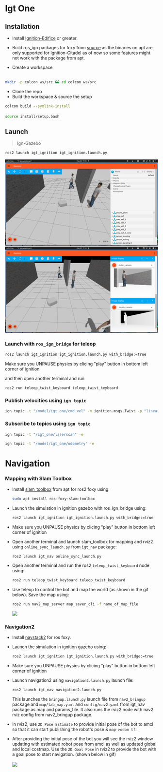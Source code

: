 # Igt One

## Installation
  * Install [Ignition-Edifice](https://ignitionrobotics.org/docs/edifice/install_ubuntu) or greater.
  * Build ros_ign packages for foxy from [source](https://github.com/ignitionrobotics/ros_ign) as the binaries on apt are only supported for Ignition-Citadel as of now so some features might not work with the package from apt.
  
* Create a workspace

```bash

mkdir -p colcon_ws/src && cd colcon_ws/src
```

  * Clone the repo
  * Build the workspace & source the setup 
 
```bash
colcon build --symlink-install

source install/setup.bash
```
## Launch

>Ign-Gazebo

```bash
ros2 launch igt_ignition igt_ignition.launch.py
```

<img src="./images/igt_gazebo.png" width=800/>
<img src="./images/ign_gazebo_image_display.png" width=800/>

### Launch with <code>ros_ign_bridge</code> for teleop

```bash
ros2 launch igt_ignition igt_ignition.launch.py with_bridge:=true

```

Make sure you UNPAUSE physics by clicing "play" button in bottom left corner of ignition

and then open another terminal and run
```bash
ros2 run teleop_twist_keyboard teleop_twist_keyboard
```

### Publish velocities using <code>ign topic</code>

```bash
ign topic -t "/model/igt_one/cmd_vel" -m ignition.msgs.Twist -p "linear: {x: 2.0}, angular: {z: 0.0}"
```

### Subscribe to topics using <code>ign topic</code>

```bash
ign topic -t "/igt_one/laserscan" -e
```
```bash
ign topic -t "/model/igt_one/odometry" -e
```
# Navigation

### Mapping with Slam Toolbox
 * Install [slam_toolbox](https://github.com/SteveMacenski/slam_toolbox) from apt for ros2 foxy using:
   ```bash
   sudo apt install ros-foxy-slam-toolbox
   ```
 * Launch the simulation in ignition gazebo with ros_ign_bridge using:
   ```bash
   ros2 launch igt_ignition igt_ignition.launch.py with_bridge:=true
   ```
   
 * Make sure you UNPAUSE physics by clicing "play" button in bottom left corner of ignition

 * Open another terminal and launch slam_toolbox for mapping and rviz2 using `online_sync_launch.py` from `igt_nav` package:
   ```bash
   ros2 launch igt_nav online_sync_launch.py
   ```
 * Open another terminal and run the ros2 `teleop_twist_keyboard` node using:
   ```bash
   ros2 run teleop_twist_keyboard teleop_twist_keyboard
   ```
 * Use teleop to control the bot and map the world (as shown in the gif below). Save the map using:
   ```bash
   ros2 run nav2_map_server map_saver_cli -f name_of_map_file
   ```
   <img src="./images/mapping.gif" />

### Navigation2
 * Install [navstack2](https://navigation.ros.org/build_instructions/index.html) for ros foxy.
 * Launch the simulation in ignition gazebo using:
   ```bash
   ros2 launch igt_ignition igt_ignition.launch.py with_bridge:=true
   ```
 * Make sure you UNPAUSE physics by clicing "play" button in bottom left corner of ignition

 * Launch navigation2 using `navigation2.launch.py` launch file:
   ```bash
   ros2 launch igt_nav navigation2.launch.py
   ```
   This launches the `bringup.launch.py` launch file from `nav2_bringup` package and `map/lab_map.yaml` and `config/nav2.yaml` from igt_nav package as map and params_file. It also runs the rviz2 node with nav2 rviz config from nav2_bringup package.
 * In rviz2, use `2D Pose Estimate` to provide initial pose of the bot to amcl so that it can start publishing the robot's pose & `map->odom tf`.
 * After providing the initial pose of the bot you will see the rviz2 window updating with estimated robot pose from amcl as well as updated global and local costmap. Use the `2D Goal Pose` in rviz2 to provide the bot with a goal pose to start navigation. (shown below in gif) <br> <br>
   <img src="./images/navigation2.gif"/>
